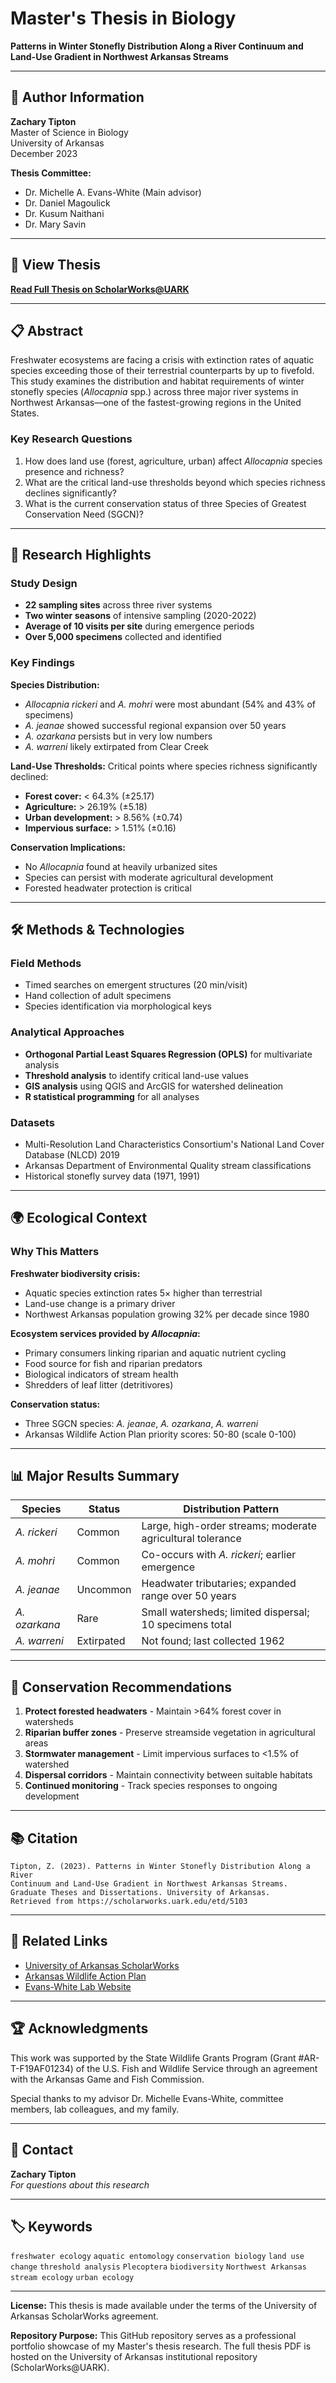 # Master's Thesis in Biology

**Patterns in Winter Stonefly Distribution Along a River Continuum and Land-Use Gradient in Northwest Arkansas Streams**

---

## 👤 Author Information

**Zachary Tipton**  
Master of Science in Biology  
University of Arkansas  
December 2023

**Thesis Committee:**
- Dr. Michelle A. Evans-White (Main advisor)
- Dr. Daniel Magoulick
- Dr. Kusum Naithani
- Dr. Mary Savin

---

## 📄 View Thesis

**[Read Full Thesis on ScholarWorks@UARK](https://scholarworks.uark.edu/cgi/viewcontent.cgi?article=6656&context=etd)**

---

## 📋 Abstract

Freshwater ecosystems are facing a crisis with extinction rates of aquatic species exceeding those of their terrestrial counterparts by up to fivefold. This study examines the distribution and habitat requirements of winter stonefly species (*Allocapnia* spp.) across three major river systems in Northwest Arkansas—one of the fastest-growing regions in the United States.

### Key Research Questions

1. How does land use (forest, agriculture, urban) affect *Allocapnia* species presence and richness?
2. What are the critical land-use thresholds beyond which species richness declines significantly?
3. What is the current conservation status of three Species of Greatest Conservation Need (SGCN)?

---

## 🔬 Research Highlights

### Study Design
- **22 sampling sites** across three river systems
- **Two winter seasons** of intensive sampling (2020-2022)
- **Average of 10 visits per site** during emergence periods
- **Over 5,000 specimens** collected and identified

### Key Findings

**Species Distribution:**
- *Allocapnia rickeri* and *A. mohri* were most abundant (54% and 43% of specimens)
- *A. jeanae* showed successful regional expansion over 50 years
- *A. ozarkana* persists but in very low numbers
- *A. warreni* likely extirpated from Clear Creek

**Land-Use Thresholds:**
Critical points where species richness significantly declined:
- **Forest cover:** < 64.3% (±25.17)
- **Agriculture:** > 26.19% (±5.18)
- **Urban development:** > 8.56% (±0.74)
- **Impervious surface:** > 1.51% (±0.16)

**Conservation Implications:**
- No *Allocapnia* found at heavily urbanized sites
- Species can persist with moderate agricultural development
- Forested headwater protection is critical

---

## 🛠️ Methods & Technologies

### Field Methods
- Timed searches on emergent structures (20 min/visit)
- Hand collection of adult specimens
- Species identification via morphological keys

### Analytical Approaches
- **Orthogonal Partial Least Squares Regression (OPLS)** for multivariate analysis
- **Threshold analysis** to identify critical land-use values
- **GIS analysis** using QGIS and ArcGIS for watershed delineation
- **R statistical programming** for all analyses

### Datasets
- Multi-Resolution Land Characteristics Consortium's National Land Cover Database (NLCD) 2019
- Arkansas Department of Environmental Quality stream classifications
- Historical stonefly survey data (1971, 1991)

---

## 🌍 Ecological Context

### Why This Matters

**Freshwater biodiversity crisis:**
- Aquatic species extinction rates 5× higher than terrestrial
- Land-use change is a primary driver
- Northwest Arkansas population growing 32% per decade since 1980

**Ecosystem services provided by *Allocapnia*:**
- Primary consumers linking riparian and aquatic nutrient cycling
- Food source for fish and riparian predators
- Biological indicators of stream health
- Shredders of leaf litter (detritivores)

**Conservation status:**
- Three SGCN species: *A. jeanae*, *A. ozarkana*, *A. warreni*
- Arkansas Wildlife Action Plan priority scores: 50-80 (scale 0-100)

---

## 📊 Major Results Summary

| Species | Status | Distribution Pattern |
|---------|--------|---------------------|
| *A. rickeri* | Common | Large, high-order streams; moderate agricultural tolerance |
| *A. mohri* | Common | Co-occurs with *A. rickeri*; earlier emergence |
| *A. jeanae* | Uncommon | Headwater tributaries; expanded range over 50 years |
| *A. ozarkana* | Rare | Small watersheds; limited dispersal; 10 specimens total |
| *A. warreni* | Extirpated | Not found; last collected 1962 |

---

## 🎯 Conservation Recommendations

1. **Protect forested headwaters** - Maintain >64% forest cover in watersheds
2. **Riparian buffer zones** - Preserve streamside vegetation in agricultural areas
3. **Stormwater management** - Limit impervious surfaces to <1.5% of watershed
4. **Dispersal corridors** - Maintain connectivity between suitable habitats
5. **Continued monitoring** - Track species responses to ongoing development

---

## 📚 Citation

```
Tipton, Z. (2023). Patterns in Winter Stonefly Distribution Along a River 
Continuum and Land-Use Gradient in Northwest Arkansas Streams. 
Graduate Theses and Dissertations. University of Arkansas. 
Retrieved from https://scholarworks.uark.edu/etd/5103
```

---

## 🔗 Related Links

- [University of Arkansas ScholarWorks](https://scholarworks.uark.edu/)
- [Arkansas Wildlife Action Plan](https://www.agfc.com/en/resources/arkansas-wildlife-action-plan/)
- [Evans-White Lab Website]([https://fulbright.uark.edu/departments/biological-sciences/people/faculty/uid/mevansw/name/Michelle+Evans-White/](https://mevanswh.uark.edu/))

---

## 🏆 Acknowledgments

This work was supported by the State Wildlife Grants Program (Grant #AR-T-F19AF01234) of the U.S. Fish and Wildlife Service through an agreement with the Arkansas Game and Fish Commission.

Special thanks to my advisor Dr. Michelle Evans-White, committee members, lab colleagues, and my family.

---

## 📧 Contact

**Zachary Tipton**  
*For questions about this research*

---

## 🏷️ Keywords

`freshwater ecology` `aquatic entomology` `conservation biology` `land use change` `threshold analysis` `Plecoptera` `biodiversity` `Northwest Arkansas` `stream ecology` `urban ecology`

---

**License:** This thesis is made available under the terms of the University of Arkansas ScholarWorks agreement.

**Repository Purpose:** This GitHub repository serves as a professional portfolio showcase of my Master's thesis research. The full thesis PDF is hosted on the University of Arkansas institutional repository (ScholarWorks@UARK).
